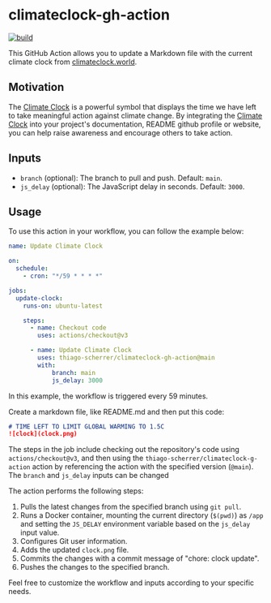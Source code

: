 # climateclock-gh-action

[![build](https://github.com/thiago-scherrer/climateclock-gh-action/actions/workflows/build_push.yml/badge.svg?branch=main)](https://github.com/thiago-scherrer/climateclock-gh-action/actions/workflows/build_push.yml)

This GitHub Action allows you to update a Markdown file with the current climate clock from [climateclock.world](https://www.climateclock.world/).

## Motivation
The [Climate Clock](https://www.climateclock.world/) is a powerful symbol that displays the time we have left to take meaningful action against climate change. By integrating the [Climate Clock](https://www.climateclock.world/) into your project's documentation, README github profile or website, you can help raise awareness and encourage others to take action.

## Inputs

- `branch` (optional): The branch to pull and push. Default: `main`.
- `js_delay` (optional): The JavaScript delay in seconds. Default: `3000`.

## Usage

To use this action in your workflow, you can follow the example below:

```yaml
name: Update Climate Clock

on:
  schedule:
    - cron: "*/59 * * * *"

jobs:
  update-clock:
    runs-on: ubuntu-latest

    steps:
      - name: Checkout code
        uses: actions/checkout@v3

      - name: Update Climate Clock
        uses: thiago-scherrer/climateclock-gh-action@main
        with:
            branch: main
            js_delay: 3000
```

In this example, the workflow is triggered every 59 minutes.

Create a markdown file, like README.md and then put this code:

```markdown
# TIME LEFT TO LIMIT GLOBAL WARMING TO 1.5C
![clock](clock.png)
```

The steps in the job include checking out the repository's code using `actions/checkout@v3`, and then using the `thiago-scherrer/climateclock-g-action` action by referencing the action with the specified version (`@main`). The `branch` and `js_delay` inputs can be changed

The action performs the following steps:

1. Pulls the latest changes from the specified branch using `git pull`.
2. Runs a Docker container, mounting the current directory (`$(pwd)`) as `/app` and setting the `JS_DELAY` environment variable based on the `js_delay` input value.
3. Configures Git user information.
4. Adds the updated `clock.png` file.
5. Commits the changes with a commit message of "chore: clock update".
6. Pushes the changes to the specified branch.

Feel free to customize the workflow and inputs according to your specific needs.
